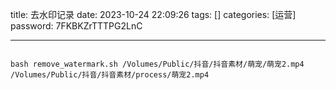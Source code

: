 title: 去水印记录 
date: 2023-10-24 22:09:26 
tags: []
categories: [运营]
password: 7FKBKZrTTTPG2LnC

---
 <!--more-->


 ```

bash remove_watermark.sh /Volumes/Public/抖音/抖音素材/萌宠/萌宠2.mp4 /Volumes/Public/抖音/抖音素材/process/萌宠2.mp4



 ```